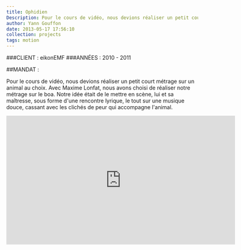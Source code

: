 ```yaml
---
title: Ophidien
Description: Pour le cours de vidéo, nous devions réaliser un petit court métrage sur un animal au choix.
author: Yann Gouffon
date: 2013-05-17 17:56:10
collection: projects
tags: motion
---
```


###CLIENT : eikonEMF
###ANNÉES : 2010 - 2011

##MANDAT :

Pour le cours de vidéo, nous devions réaliser un petit court métrage sur un animal au choix. Avec Maxime Lonfat, nous avons choisi de réaliser notre métrage sur le boa. Notre idée était de le mettre en scène, lui et sa maîtresse, sous forme d'une rencontre lyrique, le tout sur une musique douce, cassant avec les clichés de peur qui accompagne l'animal. 

<iframe width="601" height="338" frameborder="0" allowfullscreen="" mozallowfullscreen="" webkitallowfullscreen="" src="http://player.vimeo.com/video/35494688?title=0&amp;byline=0&amp;portrait=0&amp;color=2d95e3"></iframe>
